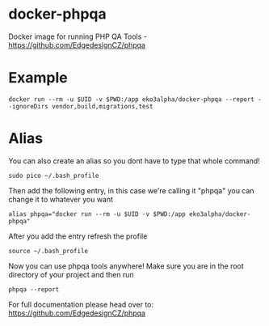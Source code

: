 # docker-phpqa
Docker image for running PHP QA Tools - https://github.com/EdgedesignCZ/phpqa

# Example

    docker run --rm -u $UID -v $PWD:/app eko3alpha/docker-phpqa --report --ignoreDirs vendor,build,migrations,test

# Alias

You can also create an alias so you dont have to type that whole command!

    sudo pico ~/.bash_profile
    
Then add the following entry, in this case we're calling it "phpqa" you can change it to whatever you want
    
    alias phpqa="docker run --rm -u $UID -v $PWD:/app eko3alpha/docker-phpqa"
    
After you add the entry refresh the profile

    source ~/.bash_profile
    
Now you can use phpqa tools anywhere!  Make sure you are in the root directory of your project and then run

    phpqa --report
    
For full documentation please head over to: https://github.com/EdgedesignCZ/phpqa
